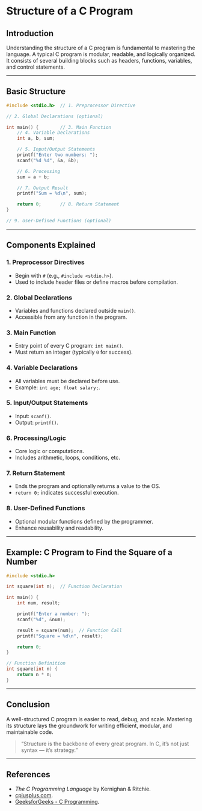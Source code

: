 
# Structure of a C Program

## Introduction

Understanding the structure of a C program is fundamental to mastering the language. A typical C program is modular, readable, and logically organized. It consists of several building blocks such as headers, functions, variables, and control statements.

---

## Basic Structure

```c
#include <stdio.h>  // 1. Preprocessor Directive

// 2. Global Declarations (optional)

int main() {        // 3. Main Function
    // 4. Variable Declarations
    int a, b, sum;

    // 5. Input/Output Statements
    printf("Enter two numbers: ");
    scanf("%d %d", &a, &b);

    // 6. Processing
    sum = a + b;

    // 7. Output Result
    printf("Sum = %d\n", sum);

    return 0;       // 8. Return Statement
}

// 9. User-Defined Functions (optional)
```

---

## Components Explained

### 1. Preprocessor Directives
- Begin with `#` (e.g., `#include <stdio.h>`).
- Used to include header files or define macros before compilation.

### 2. Global Declarations
- Variables and functions declared outside `main()`.
- Accessible from any function in the program.

### 3. Main Function
- Entry point of every C program: `int main()`.
- Must return an integer (typically `0` for success).

### 4. Variable Declarations
- All variables must be declared before use.
- Example: `int age; float salary;`.

### 5. Input/Output Statements
- Input: `scanf()`.
- Output: `printf()`.

### 6. Processing/Logic
- Core logic or computations.
- Includes arithmetic, loops, conditions, etc.

### 7. Return Statement
- Ends the program and optionally returns a value to the OS.
- `return 0;` indicates successful execution.

### 8. User-Defined Functions
- Optional modular functions defined by the programmer.
- Enhance reusability and readability.

---

## Example: C Program to Find the Square of a Number

```c
#include <stdio.h>

int square(int n);  // Function Declaration

int main() {
    int num, result;

    printf("Enter a number: ");
    scanf("%d", &num);

    result = square(num);  // Function Call
    printf("Square = %d\n", result);

    return 0;
}

// Function Definition
int square(int n) {
    return n * n;
}
```

---

## Conclusion

A well-structured C program is easier to read, debug, and scale. Mastering its structure lays the groundwork for writing efficient, modular, and maintainable code.

> “Structure is the backbone of every great program. In C, it’s not just syntax — it’s strategy.”

---

## References
- *The C Programming Language* by Kernighan & Ritchie.
- [cplusplus.com](https://www.cplusplus.com).
- [GeeksforGeeks - C Programming](https://www.geeksforgeeks.org/c-programming-language/).
